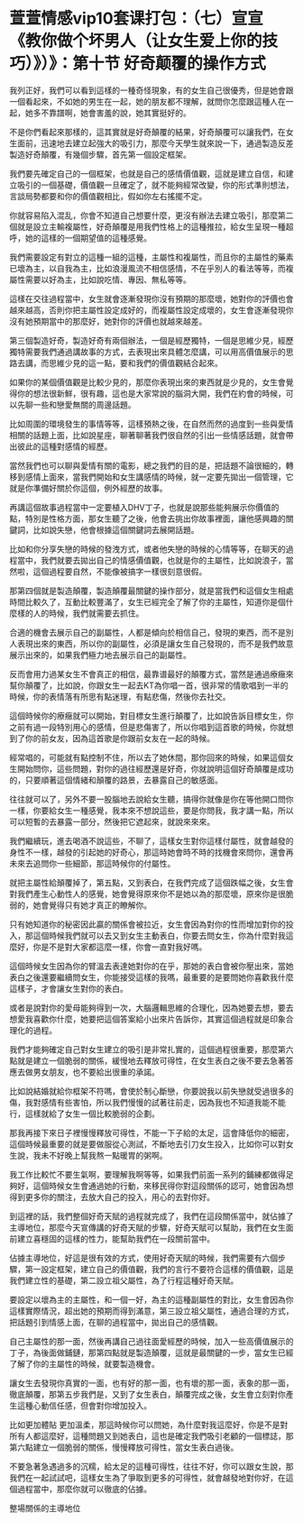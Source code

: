 # 萱萱情感vip10套课打包：（七）宣宣《教你做个坏男人（让女生爱上你的技巧）》）》：第十节 好奇颠覆的操作方式

我列正好，我們可以看到這樣的一種奇怪現象，有的女生自己很優秀，但是她會跟一個看起來，不如她的男生在一起，她的朋友都不理解，就問你怎麼跟這種人在一起，她多不靠譜啊，她會害羞的說，她其實挺好的。

不是你們看起來那樣的，這其實就是好奇顛覆的結果，好奇顛覆可以讓我們，在女生面前，迅速地去建立起強大的吸引力，那麼今天學生就來說一下，通過製造反差製造好奇顛覆，有幾個步驟，首先第一個設定框架。

我們要先確定自己的一個框架，也就是自己的感情價值觀，這就是建立自信，和建立吸引的一個基礎，價值觀一旦確定了，就不能夠經常改變，你的形式準則想法，言談局勢都要和你的價值觀相比，假如你左右搖擺不定。

你就容易陷入混乱，你會不知道自己想要什麼，更沒有辦法去建立吸引，那麼第二個就是設立主輸複屬性，好奇顛覆是用我們性格上的這種推拉，給女生呈現一種超呼，她的這樣的一個期望值的這種感覺。

我們需要設定有對立的這種一組的這種，主屬性和複屬性，而且你的主屬性的藥素已壞為主，以自我為主，比如浪漫風流不相信感情，不在乎別人的看法等等，而複屬性需要以好為主，比如說吃情、專因、無私等等。

這樣在交往過程當中，女生就會逐漸發現你沒有預期的那麼壞，她對你的評價也會越來越高，否則你把主屬性設定成好的，而複屬性設定成壞的，女生會逐漸發現你沒有她預期當中的那麼好，她對你的評價也就越來越差。

第三個製造好奇，製造好奇有兩個辦法，一個是經歷獨特，一個是思維少見，經歷獨特需要我們通過講故事的方式，去表現出來具體怎麼講，可以用高價值展示的思路去講，而思維少見的這一點，要和我們的價值觀結合起來。

如果你的某個價值觀是比較少見的，那麼你表現出來的東西就是少見的，女生會覺得你的想法很新鮮，很有趣，這也是大家常說的腦洞大開，我們在約會的時候，可以先聊一些和戀愛無關的周邊話題。

比如周圍的環境發生的事情等等，這樣預熱之後，在自然而然的過度到一些與愛情相關的話題上面，比如說星座，聊著聊著我們很自然的引出一些情感話題，就會帶出彼此的這種對感情的經歷。

當然我們也可以聊與愛情有關的電影，總之我們的目的是，把話題不論很細的，轉移到感情上面來，當我們開始和女生講感情的時候，就一定要先拋出一個管理，它就是你準備好關於你這個，例外經歷的故事。

再講這個故事過程當中一定要植入DHV丁子，也就是說那些能夠展示你價值的點，特別是性格方面，那女生聽了之後，他會去挑出你故事裡面，讓他感興趣的關鍵詞，比如說失戀，他會根據這個關鍵詞去展開話題。

比如和你分享失戀的時候的發洩方式，或者他失戀的時候的心情等等，在聊天的過程當中，我們就要去拋出自己的情感價值觀，也就是你的主屬性，比如說浪子，當然啦，這個過程要自然，不能像被搞字一樣很刻意很假。

那第四個就是製造顛覆，製造顛覆最關鍵的操作部分，就是當我們和這個女生相處時間比較久了，互動比較豐滿了，女生已經完全了解了你的主屬性，知道你是個什麼樣的人的時候，我們就需要去抓住。

合適的機會去展示自己的副屬性，人都是傾向於相信自己，發現的東西，而不是別人表現出來的東西，所以你的副屬性，必須是讓女生自己發現的，而不是我們故意展示出來的，如果我們極力地去展示自己的副屬性。

反而會用力過某女生不會真正的相信，最靠谱最好的顛覆方式，當然是通過療癥來幫你顛覆了，比如說，你跟女生一起去KT為你唱一首，很非常的情歌唱到一半的時候，你的表情落有所思有點迷理，有點悲傷，然後你去社交。

這個時候你的療癥就可以開始，對目標女生進行顛覆了，比如說告訴目標女生，你之前有過一段特別用心的感情，但是悲傷害了，所以你唱到這首歌的時候，你就想到了你的前女友，因為這首歌是你跟前女友在一起的時候。

經常唱的，可能就有點控制不住，所以去了她休間，那你回來的時候，如果這個女生開始問你，這些問題，對你的過往經歷還是好奇，你就說明這個好奇顛覆是成功的，只要順著這個情緒和顛覆的路景，去暴露自己的敏感面。

往往就可以了，另外不要一股腦地去說給女生聽，搞得你就像是你在等他開口問你一樣，你要給女生一種感覺，我本來不想說這些，要是你問我，我才講一點，所以可以短暫的去暴露一部分，然後把它遮起來，就說來來來。

我們繼續玩，進去喝酒不說這些，不聊了，這樣女生對你這樣付屬性，就會越發的身性不一樣，越發的引起她的好奇心，那這時她會時不時的找機會來問你，還會再未來去追問你一些細節，那這時候你的付屬性。

就把主屬性給顛覆掉了，第五點，又到表白，在我們完成了這個跌幅之後，女生會對我們產生心動性人的感覺，她會覺得原來你不是她以為的那麼壞，原來你是很脆弱的，她會覺得只有她才真正的瞭解你。

只有她知道你的秘密因此贏的關係會被拉近，女生會因為對你的性而增加對你的投入，那這個時候我們就可以去又到女生主動表白，你要去問女生，你為什麼對我這麼好，你是不是對大家都這麼一樣，你會一直對我好嗎。

這個時候女生因為你的臂溫去表達她對你的在乎，那她的表白會被你壓出來，當她表白之後還要繼續問女生，你能接受這樣的我嗎，最重要的是要問她你喜歡我什麼這樣子，才會讓女生對你的表白。

或者是說對你的愛母能夠得到一次，大腦邏輯思維的合理化，因為她要去想，要去想愛我喜歡你什麼，她要把這個答案給小出來片告訴你，其實這個過程就是印象合理化的過程。

我們才能夠確定自己對女生建立的吸引是非常扎實的，這個過程很重要，那麼第六點就是建立一個脆弱的關係，緩慢地去釋放可得性，在女生表白之後不要去急著答應去做男女朋友，也不要給出很重的承諾。

比如說結婚就給你框架不符嗎，會使於制心斷戀，你要說我以前失戀就受過很多的傷，我對感情有些害怕，所以我們慢慢的試著往前走，因為我也不知道我能不能行，這樣就給了女生一個比較脆弱的企劃。

那我再接下來日子裡慢慢釋放可得性，不能一下子給的太足，這會降低你的細密，這個時候最重要的就是要做服從心測試，不斷地去引刀女生投入，比如你可以對女生說，我未不好晚上幫我熬一點暖胃的粥啊。

我工作比較忙不要生氣啊，要理解我啊等等，如果我們前面一系列的鋪練都做得足夠好，這個時候女生會通過她的行動，來移民得你對這段關係的認可，她會因為想得到更多你的關注，去放大自己的投入，用心的去對你好。

到這裡的話，我們整個好奇天賦的過程就完成了，我們在這段關係當中，就佔據了主導地位，那麼今天宣傳講的好奇天賦的步驟，好奇天賦可以幫助，我們在女生面前建立喜穩固的這樣的性力，能幫助我們在一段關前當中。

佔據主導地位，好這是很有效的方式，使用好奇天賦的時候，我們需要有六個步驟，第一設定框架，建立自己的價值觀，我們的言行不要符合這樣的價值觀，這是我們建立性的基礎，第二設立祖父屬性，為了行程這種好奇天賦。

要設定以壞為主的主屬性，和一個一好，為主的這種副屬性的對比，女生會因為你這樣實際情況，超出她的預期而得到滿意，第三設立祖父屬性，通過合理的方式，把話題引到情感上面，在聊的過程當中，拋出自己的感情觀。

自己主屬性的那一面，然後再講自己過往面愛經歷的時候，加入一些高價值展示的丁子，為後面做鋪鏈，那第四點就是製造顛覆，這就是最關鍵的一步，當女生已經了解了你的主屬性的時候，就要製造機會。

讓女生去發現你真實的一面，也有好的那一面，也有壞的那一面，表象的那一面，徹底顛覆，那第五步我們是，又到了女生表白，顛覆完成之後，女生會立刻對你產生這種心動信任感，但會對你增加投入。

比如更加體貼 更加溫柔，那這時候你可以問她，為什麼對我這麼好，你是不是對所有人都這麼好，這種問題又到她表白，這也是確定我們吸引老顧的一個標誌，那第六點建立一個脆弱的關係，慢慢釋放可得性，當女生表白過後。

不要急著急遇過多的沉糯，給太足的這種可得性，往往不好，你可以跟女生說，那我們在一起試試吧，這樣女生為了爭取到更多的可得性，就會越發地對你好，在這個過程當中，那麼你就可以徹底的佔據。

整場關係的主導地位